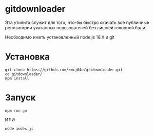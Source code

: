 # gitdownloader

Эта утилита служит для того, что-бы быстро скачать все публичные репозитории указанных пользователей без лишней головной боли.

Необходимо иметь установленный node.js 16.X и git

# Установка

```
git clone https://github.com/rmcj04e/gitdownloader.git
cd gitdownloader/
npm install
```

# Запуск

```
npm run go
```

ИЛИ

```
node index.js
```
